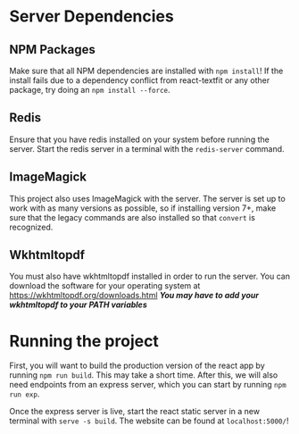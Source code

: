 # Server Dependencies
## NPM Packages
Make sure that all NPM dependencies are installed with `npm install`! If the install fails due to a dependency conflict from react-textfit or any other package, try doing an `npm install --force`.

## Redis 
Ensure that you have redis installed on your system before running the server. Start the redis server in a terminal with the `redis-server` command.

## ImageMagick
This project also uses ImageMagick with the server. The server is set up to work with as many versions as possible, so if installing version 7+, make sure that the legacy commands are also installed so that `convert` is recognized.

## Wkhtmltopdf
You must also have wkhtmltopdf installed in order to run the server. You can download the software for your operating system at https://wkhtmltopdf.org/downloads.html
***You may have to add your wkhtmltopdf to your PATH variables***

# Running the project

First, you will want to build the production version of the react app by running `npm run build`. This may take a short time. After this, we will also need endpoints from an express server, which you can start by running `npm run exp`. 

Once the express server is live, start the react static server in a new terminal with `serve -s build`. The website can be found at `localhost:5000/`!
